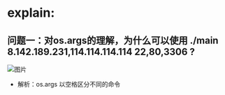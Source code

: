# explain:
## 问题一：对os.args的理解，为什么可以使用 ./main 8.142.189.231,114.114.114.114 22,80,3306 ?
![图片](https://user-images.githubusercontent.com/102449999/186668618-42443d26-7c14-45f0-9808-5ebc51bf04bf.png)
- 解析：os.args 以空格区分不同的命令
